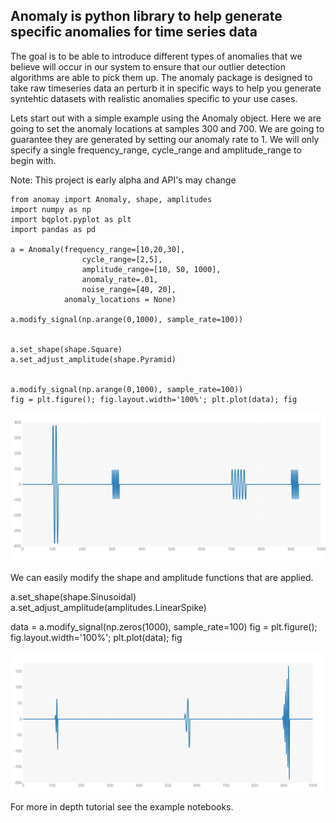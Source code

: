 
## Anomaly is python library to help generate specific anomalies for time series data

The goal is to be able to introduce different types of anomalies that we believe will occur in our system to ensure that our outlier detection algorithms are able to pick them up. The anomaly package is designed to take raw timeseries data an perturb it in specific ways to help you generate syntehtic datasets with realistic anomalies specific to your use cases. 

Lets start out with a simple example using the Anomaly object. Here we are going to set the anomaly locations at samples 300 and 700. We are going to guarantee they are generated by setting our anomaly rate to 1. We will only specify a single frequency_range, cycle_range and amplitude_range to begin with.

Note: This project is early alpha and API's may change

    from anomay import Anomaly, shape, amplitudes
    import numpy as np
    import bqplot.pyplot as plt
    import pandas as pd

    a = Anomaly(frequency_range=[10,20,30], 
                    cycle_range=[2,5],
                    amplitude_range=[10, 50, 1000],
                    anomaly_rate=.01,
                    noise_range=[40, 20],
                anomaly_locations = None)

    a.modify_signal(np.arange(0,1000), sample_rate=100))


    a.set_shape(shape.Square)
    a.set_adjust_amplitude(shape.Pyramid)


    a.modify_signal(np.arange(0,1000), sample_rate=100))
    fig = plt.figure(); fig.layout.width='100%'; plt.plot(data); fig


![Anomaly 1](/images/anomaly.png)

We can easily modify the shape and amplitude functions that are applied.



a.set_shape(shape.Sinusoidal)
a.set_adjust_amplitude(amplitudes.LinearSpike)

data = a.modify_signal(np.zeros(1000), sample_rate=100)
fig = plt.figure(); fig.layout.width='100%'; plt.plot(data); fig


![Anomaly 2](/images/anomaly2.png)

For more in depth tutorial see the example notebooks.
